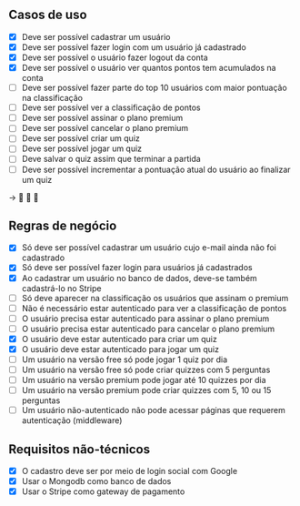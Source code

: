 ## Casos de uso
* [x] Deve ser possível cadastrar um usuário
* [x] Deve ser possível fazer login com um usuário já cadastrado
* [x] Deve ser possível o usuário fazer logout da conta
* [x] Deve ser possível o usuário ver quantos pontos tem acumulados na conta 
* [ ] Deve ser possível fazer parte do top 10 usuários com maior pontuação na classificação
* [ ] Deve ser possível ver a classificação de pontos
* [ ] Deve ser possível assinar o plano premium
* [ ] Deve ser possível cancelar o plano premium
* [ ] Deve ser possível criar um quiz
* [ ] Deve ser possível jogar um quiz
* [ ] Deve salvar o quiz assim que terminar a partida
* [ ] Deve ser possível incrementar a pontuação atual do usuário ao finalizar um quiz
  
-> 🥇 🥈 🥉

## Regras de negócio
* [x] Só deve ser possível cadastrar um usuário cujo e-mail ainda não foi cadastrado
* [x] Só deve ser possível fazer login para usuários já cadastrados
* [x] Ao cadastrar um usuário no banco de dados, deve-se também cadastrá-lo no Stripe
* [ ] Só deve aparecer na classificação os usuários que assinam o premium
* [ ] Não é necessário estar autenticado para ver a classificação de pontos
* [ ] O usuário precisa estar autenticado para assinar o plano premium
* [ ] O usuário precisa estar autenticado para cancelar o plano premium
* [x] O usuário deve estar autenticado para criar um quiz
* [x] O usuário deve estar autenticado para jogar um quiz
* [ ] Um usuário na versão free só pode jogar 1 quiz por dia
* [ ] Um usuário na versão free só pode criar quizzes com 5 perguntas
* [ ] Um usuário na versão premium pode jogar até 10 quizzes por dia
* [ ] Um usuário na versão premium pode criar quizzes com 5, 10 ou 15 perguntas
* [ ] Um usuário não-autenticado não pode acessar páginas que requerem autenticação (middleware)
  
## Requisitos não-técnicos
* [x] O cadastro deve ser por meio de login social com Google
* [x] Usar o Mongodb como banco de dados
* [x] Usar o Stripe como gateway de pagamento